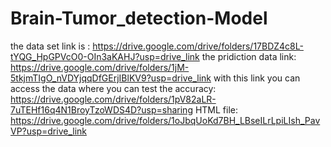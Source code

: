 # Brain-Tumor_detection-Model

the data set link is : https://drive.google.com/drive/folders/17BDZ4c8L-tYQG_HpGPVcO0-OIn3aKAHJ?usp=drive_link
the pridiction data link: https://drive.google.com/drive/folders/1jM-5tkjmTIgO_nVDYjqqDfGErjIBlKV9?usp=drive_link
with this link you can access the data where you can test the accuracy: https://drive.google.com/drive/folders/1pV82aLR-7uTEHf16q4N1BroyTzoWDS4D?usp=sharing
HTML file: https://drive.google.com/drive/folders/1oJbqUoKd7BH_LBseILrLpiLIsh_PavVP?usp=drive_link

